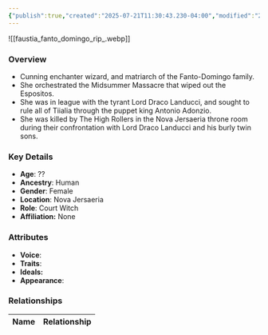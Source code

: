 ```yaml
---
{"publish":true,"created":"2025-07-21T11:30:43.230-04:00","modified":"2025-07-21T11:32:25.192-04:00","published":"2025-07-21T11:32:25.192-04:00","cssclasses":"","Age":"??","Ancestry":"Human","Gender":"Female","Location":["Nova Jersaeria"],"Role":["Court Witch"],"Affiliation":["None"]}
---
```



![[faustia_fanto_domingo_rip_.webp]]

### Overview
- Cunning enchanter wizard, and matriarch of the Fanto-Domingo family.
- She orchestrated the Midsummer Massacre that wiped out the Espositos.
- She was in league with the tyrant Lord Draco Landucci, and sought to rule all of Tiialia through the puppet king Antonio Adonzio.
- She was killed by The High Rollers in the Nova Jersaeria throne room during their confrontation with Lord Draco Landucci and his burly twin sons.

### Key Details
- **Age**: ??
- **Ancestry**: Human
- **Gender**: Female
- **Location**: Nova Jersaeria
- **Role**: Court Witch
- **Affiliation:** None

### Attributes
- **Voice**: 
- **Traits**: 
- **Ideals:** 
- **Appearance**:

### Relationships

| Name  | Relationship |
| ----- | ------------ |
